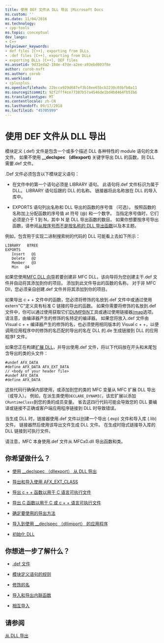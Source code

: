 ```yaml
---
title: 使用 DEF 文件从 DLL 导出 |Microsoft Docs
ms.custom: ''
ms.date: 11/04/2016
ms.technology:
- cpp-tools
ms.topic: conceptual
dev_langs:
- C++
helpviewer_keywords:
- def files [C++], exporting from DLLs
- .def files [C++], exporting from DLLs
- exporting DLLs [C++], DEF files
ms.assetid: 9d31eda2-184e-47de-a2ee-a93ebd603f8e
author: corob-msft
ms.author: corob
ms.workload:
- cplusplus
ms.openlocfilehash: 22bcca929d687ef3b10ee65bcb2230c03bfb0a11
ms.sourcegitcommit: 92f2fff4ce77387b57a4546de1bd4bd464fb51b6
ms.translationtype: MT
ms.contentlocale: zh-CN
ms.lasthandoff: 09/17/2018
ms.locfileid: "45705999"
---
```

# <a name="exporting-from-a-dll-using-def-files"></a>使用 DEF 文件从 DLL 导出

模块定义 (.def) 文件是包含一个或多个描述 DLL 各种特性的 module 语句的文本文件。 如果不使用 **__declspec （dllexport)** 关键字导出 DLL 的函数，则 DLL 需要.def 文件。

.Def 文件必须包含以下模块定义语句：

- 在文件中的第一个语句必须是 LIBRARY 语句。 此语句将.def 文件标识为属于 DLL。 LIBRARY 语句后跟的 DLL 的名称。 链接器将此名称放在 DLL 的导入库中。

- EXPORTS 语句列出名称和 DLL 导出的函数的序号值 （可选）。 按照函数的名称加上分配函数的序号值 at 符号 (@) 和一个数字。 当指定序号值时，它们必须是介于 1 到 N，其中 N 是 DLL 导出函数的数目。 如果你想要按序号导出函数，请参阅[从按序号而不是按名称的 DLL 导出函数](../build/exporting-functions-from-a-dll-by-ordinal-rather-than-by-name.md)以及本主题。

例如，包含用于实现二进制搜索树的代码的 DLL 可能看上去如下所示：

```
LIBRARY   BTREE
EXPORTS
   Insert   @1
   Delete   @2
   Member   @3
   Min   @4
```

如果您使用[MFC DLL 向导](../mfc/reference/mfc-dll-wizard.md)若要创建非 MFC DLL，该向导将为您创建主干.def 文件并自动将其添加到你的项目。 添加到此文件导出的函数的名称。 对于非 MFC Dll，您必须亲自创建.def 文件并将其添加到你的项目。

如果导出 c + + 文件中的函数，您必须将修饰的名放到.def 文件中或通过使用 extern"C"定义具有标准 C 链接的导出的函数。 如果你需要将修饰的名放到.def 文件中，你可以通过使用获取它们[DUMPBIN](../build/reference/dumpbin-reference.md)工具或通过使用链接器[/map](../build/reference/map-generate-mapfile.md)选项。 请注意，由编译器产生的修饰的名特定的编译器。 如果您将放入.def 文件由 Visual c + + 编译器产生的修饰的名，也必须使用相同版本的 Visual c + +，以便调用应用程序中的修饰的名匹配的导出的名在 DLL 的.de 生成链接到 DLL 的应用程序f 文件。

如果您正在构建[扩展 DLL](../build/extension-dlls-overview.md)，并导出使用.def 文件，将以下代码放在开头和末尾包含导出的类的头文件：

```
#undef AFX_DATA
#define AFX_DATA AFX_EXT_DATA
// <body of your header file>
#undef AFX_DATA
#define AFX_DATA
```

这些代码行确保内部使用，或添加到您的类的 MFC 变量从 MFC 扩展 DLL 导出 （或导入）。 例如，在派生类使用`DECLARE_DYNAMIC`，该宏扩展以添加`CRuntimeClass`到您的类的成员变量。 省去这四行代码可能会导致您的 DLL 要编译或链接不正确或客户端应用程序链接到 DLL 时导致错误。

当生成 DLL 时，链接器使用.def 文件以创建一个导出 (.exp) 文件和导入库 (.lib) 文件。 链接器然后使用该导出文件生成 DLL 文件。 在生成时隐式链接导入库的 DLL 链接到可执行文件。

请注意，MFC 本身使用.def 文件从 MFCx0.dll 导出函数和类。

## <a name="what-do-you-want-to-do"></a>你希望做什么？

- [使用 __declspec （dllexport） 从 DLL 导出](../build/exporting-from-a-dll-using-declspec-dllexport.md)

- [导出和导入使用 AFX_EXT_CLASS](../build/exporting-and-importing-using-afx-ext-class.md)

- [导出 c + + 函数以用于 C 语言可执行文件](../build/exporting-cpp-functions-for-use-in-c-language-executables.md)

- [导出 C 函数以用于 C 或 c + + 语言可执行文件](../build/exporting-c-functions-for-use-in-c-or-cpp-language-executables.md)

- [确定要使用的导出方法](../build/determining-which-exporting-method-to-use.md)

- [导入到使用 __declspec （dllimport） 的应用程序](../build/importing-into-an-application-using-declspec-dllimport.md)

- [初始化 DLL](../build/run-time-library-behavior.md#initializing-a-dll)

## <a name="what-do-you-want-to-know-more-about"></a>你想进一步了解什么？

- [.def 文件](../build/reference/module-definition-dot-def-files.md)

- [模块定义语句的规则](../build/reference/rules-for-module-definition-statements.md)

- [修饰的名](../build/reference/decorated-names.md)

- [导入和导出内联函数](../build/importing-and-exporting-inline-functions.md)

- [相互导入](../build/mutual-imports.md)

## <a name="see-also"></a>请参阅

[从 DLL 导出](../build/exporting-from-a-dll.md)